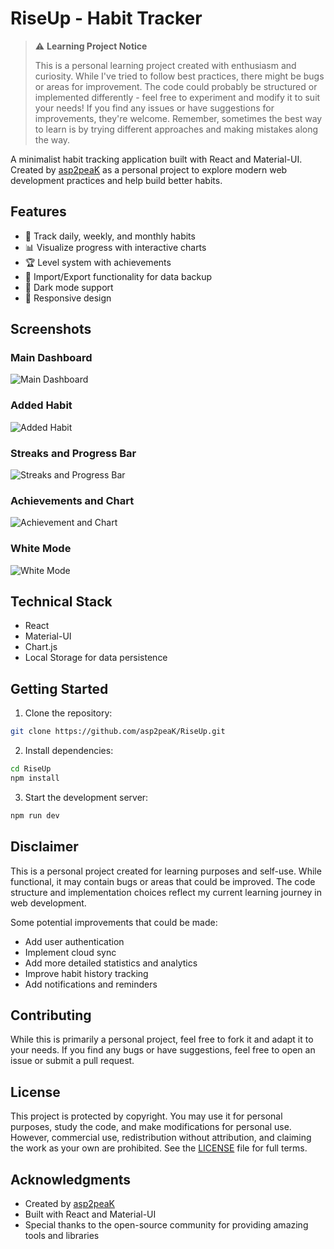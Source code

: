 # RiseUp - Habit Tracker

> ⚠️ **Learning Project Notice**
> 
> This is a personal learning project created with enthusiasm and curiosity. While I've tried to follow best practices, there might be bugs or areas for improvement. The code could probably be structured or implemented differently - feel free to experiment and modify it to suit your needs! If you find any issues or have suggestions for improvements, they're welcome. Remember, sometimes the best way to learn is by trying different approaches and making mistakes along the way.

A minimalist habit tracking application built with React and Material-UI. Created by [asp2peaK](https://github.com/asp2peaK) as a personal project to explore modern web development practices and help build better habits.

## Features

- 🎯 Track daily, weekly, and monthly habits
- 📊 Visualize progress with interactive charts
- 🏆 Level system with achievements
- 💾 Import/Export functionality for data backup
- 🌙 Dark mode support
- 📱 Responsive design

## Screenshots

### Main Dashboard
![Main Dashboard](https://github.com/user-attachments/assets/90e63f32-3c9b-4b6d-a4b5-f1a3fcfcbd87)

### Added Habit
![Added Habit](https://github.com/user-attachments/assets/fb6bdb15-8bf7-4bea-b8de-73f7d41310ae)

### Streaks and Progress Bar 
![Streaks and Progress Bar](https://github.com/user-attachments/assets/b157643f-8cc6-4b92-bf23-1def2e205ca7)

### Achievements and Chart
![Achievement and Chart](https://github.com/user-attachments/assets/40c69cf2-084d-44d3-9498-251f3d441ca8)

### White Mode
![White Mode](https://github.com/user-attachments/assets/2cf30be6-00d4-4e4d-8a2f-3be5f23424c4)

## Technical Stack

- React
- Material-UI
- Chart.js
- Local Storage for data persistence

## Getting Started

1. Clone the repository:
```bash
git clone https://github.com/asp2peaK/RiseUp.git
```

2. Install dependencies:
```bash
cd RiseUp
npm install
```

3. Start the development server:
```bash
npm run dev
```

## Disclaimer

This is a personal project created for learning purposes and self-use. While functional, it may contain bugs or areas that could be improved. The code structure and implementation choices reflect my current learning journey in web development.

Some potential improvements that could be made:
- Add user authentication
- Implement cloud sync
- Add more detailed statistics and analytics
- Improve habit history tracking
- Add notifications and reminders

## Contributing

While this is primarily a personal project, feel free to fork it and adapt it to your needs. If you find any bugs or have suggestions, feel free to open an issue or submit a pull request.

## License

This project is protected by copyright. You may use it for personal purposes, study the code, and make modifications for personal use. However, commercial use, redistribution without attribution, and claiming the work as your own are prohibited. See the [LICENSE](LICENSE) file for full terms.

## Acknowledgments

- Created by [asp2peaK](https://github.com/asp2peaK)
- Built with React and Material-UI
- Special thanks to the open-source community for providing amazing tools and libraries
